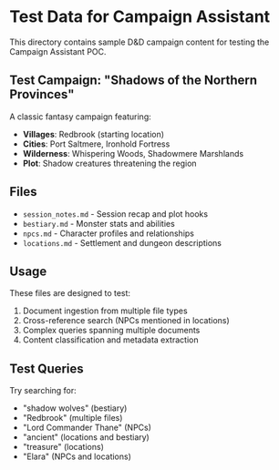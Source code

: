 # Test Data for Campaign Assistant

This directory contains sample D&D campaign content for testing the Campaign Assistant POC.

## Test Campaign: "Shadows of the Northern Provinces"

A classic fantasy campaign featuring:
- **Villages**: Redbrook (starting location)
- **Cities**: Port Saltmere, Ironhold Fortress  
- **Wilderness**: Whispering Woods, Shadowmere Marshlands
- **Plot**: Shadow creatures threatening the region

## Files

- `session_notes.md` - Session recap and plot hooks
- `bestiary.md` - Monster stats and abilities
- `npcs.md` - Character profiles and relationships
- `locations.md` - Settlement and dungeon descriptions

## Usage

These files are designed to test:
1. Document ingestion from multiple file types
2. Cross-reference search (NPCs mentioned in locations)
3. Complex queries spanning multiple documents
4. Content classification and metadata extraction

## Test Queries

Try searching for:
- "shadow wolves" (bestiary)
- "Redbrook" (multiple files)
- "Lord Commander Thane" (NPCs)
- "ancient" (locations and bestiary)
- "treasure" (locations)
- "Elara" (NPCs and locations)